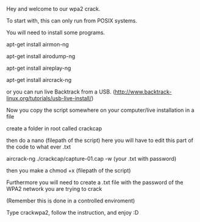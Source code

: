 Hey and welcome to our wpa2 crack.

To start with, this can only run from POSIX systems.

You will need to install some programs.

apt-get install airmon-ng

apt-get install airodump-ng

apt-get install aireplay-ng

apt-get install aircrack-ng

or you can run live Backtrack from a USB. (http://www.backtrack-linux.org/tutorials/usb-live-install/)



Now you copy the script somewhere on your computer/live installation in a file


create a folder in root called crackcap


then do a nano (filepath of the script) here you will have to edit this part of the code to what ever .txt 

aircrack-ng ./crackcap/capture-01.cap -w (your .txt with password) 


then you make a chmod +x (filepath of the script)

Furthermore you will need to create a .txt file with the password of the WPA2 network you are trying to crack


(Remember this is done in a controlled enviroment)

Type crackwpa2, follow the instruction, and enjoy :D